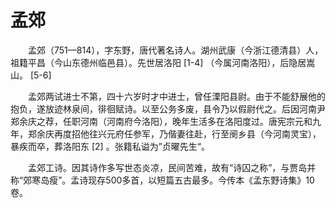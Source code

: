 # 孟郊


　　孟郊（751—814），字东野，唐代著名诗人。湖州武康（今浙江德清县）人，祖籍平昌（今山东德州临邑县）。先世居洛阳 [1-4]  （今属河南洛阳），后隐居嵩山。 [5-6]

　　孟郊两试进士不第，四十六岁时才中进士，曾任溧阳县尉。由于不能舒展他的抱负，遂放迹林泉间，徘徊赋诗。以至公务多废，县令乃以假尉代之。后因河南尹郑余庆之荐，任职河南（河南府今洛阳），晚年生活多在洛阳度过。唐宪宗元和九年，郑余庆再度招他往兴元府任参军，乃偕妻往赴，行至阌乡县（今河南灵宝），暴疾而卒，葬洛阳东 [2]  。张籍私谥为”贞曜先生“。

　　孟郊工诗。因其诗作多写世态炎凉，民间苦难，故有“诗囚之称”，与贾岛并称“郊寒岛瘦”。孟诗现存500多首，以短篇五古最多。今传本《孟东野诗集》10卷。